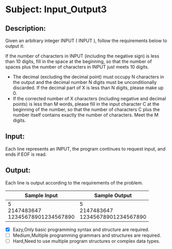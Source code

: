 # Subject: Input_Output3
## Description:
Given an arbitrary integer INPUT ( INPUT ), follow the requirements below to 
output it:


If the number of characters in INPUT (including the negative sign) is less 
than 10 digits, fill in the space at the beginning, so that the number of 
spaces plus the number of characters in INPUT just meets 10 digits.

- The decimal (excluding the decimal point) must occupy N characters in the output and the decimal number N digits must be unconditionally discarded. If the decimal part of X is less than N digits, please make up 0.
- If the corrected number of X characters (including negative and decimal points) is less than M words, please fill in the input character C at the beginning of the number, so that the number of characters C plus the number itself contains exactly the number of characters. Meet the M digits.




## Input:
Each line represents an INPUT, the program continues to request input, and ends if EOF is read.


## Output:

Each line is output according to the requirements of the problem.


| Sample Input	 | Sample Output |
| -------- | -------- |
|  5<br>2147483647<br>12345678901234567890|           5<br>2147483647<br>12345678901234567890|


- [x]  Eazy,Only basic programming syntax and structure are required.
- [ ]  Medium,Multiple programming grammars and structures are required.
- [ ] Hard,Need to use multiple program structures or complex data types.
